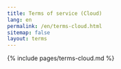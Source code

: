 ```yaml
---
title: Terms of service (Cloud) 
lang: en
permalink: /en/terms-cloud.html
sitemap: false
layout: terms
---
```


{% include pages/terms-cloud.md %}
